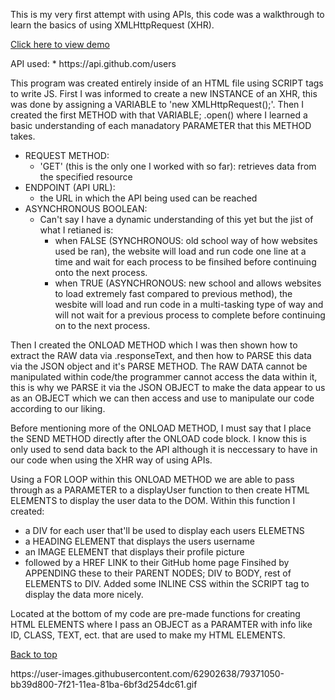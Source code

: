 This is my very first attempt with using APIs, this code was a walkthrough to learn the basics of using XMLHttpRequest (XHR).

<a href="#demo">Click here to view demo</a>
<div id='beg'></div>
API used:
* https://api.github.com/users

This program was created entirely inside of an HTML file using SCRIPT tags to write JS. First I was informed to create a new INSTANCE of an XHR, this was done by assigning a VARIABLE to 'new XMLHttpRequest();'. Then I created the first METHOD with that VARIABLE; .open() where I learned a basic understanding of each manadatory PARAMETER that this METHOD takes.
* REQUEST METHOD:
    - 'GET' (this is the only one I worked with so far): retrieves data from the specified resource
* ENDPOINT (API URL):
    - the URL in which the API being used can be reached
* ASYNCHRONOUS BOOLEAN:
    - Can't say I have a dynamic understanding of this yet but the jist of what I retianed is:
        - when FALSE (SYNCHRONOUS: old school way of how websites used be ran), the website will load and run code one line at a time and wait for each process to be finsihed before continuing onto the next process.
        - when TRUE (ASYNCHRONOUS: new school and allows websites to load extremely fast compared to previous method), the wesbite will load and run code in a multi-tasking type of way and will not wait for a previous process to complete before continuing on to the next process.

Then I created the ONLOAD METHOD which I was then shown how to extract the RAW data via .responseText, and then how to PARSE this data via the JSON object and it's PARSE METHOD. The RAW DATA cannot be manipulated within code/the programmer cannot access the data within it, this is why we PARSE it via the JSON OBJECT to make the data appear to us as an OBJECT which we can then access and use to manipulate our code according to our liking.

Before mentioning more of the ONLOAD METHOD, I must say that I place the SEND METHOD directly after the ONLOAD code block. I know this is only used to send data back to the API although it is neccessary to have in our code when using the XHR way of using APIs.

Using a FOR LOOP within this ONLOAD METHOD we are able to pass through as a PARAMETER to a displayUser function to then create HTML ELEMENTS to display the user data to the DOM. Within this function I created:
* a DIV for each user that'll be used to display each users ELEMETNS
* a HEADING ELEMENT that displays the users username
* an IMAGE ELEMENT that displays their profile picture
* followed by a HREF LINK to their GitHub home page
Finsihed by APPENDING these to their PARENT NODES; DIV to BODY, rest of ELEMENTS to DIV.
Added some INLINE CSS within the SCRIPT tag to display the data more nicely.

Located at the bottom of my code are pre-made functions for creating HTML ELEMENTS where I pass an OBJECT as a PARAMTER with info like ID, CLASS, TEXT, ect. that are used to make my HTML ELEMENTS.

<a href="#beg">Back to top</a>
<div id="demo">
https://user-images.githubusercontent.com/62902638/79371050-bb39d800-7f21-11ea-81ba-6bf3d254dc61.gif
</div>